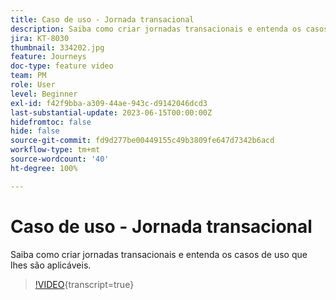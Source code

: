```yaml
---
title: Caso de uso - Jornada transacional
description: Saiba como criar jornadas transacionais e entenda os casos de uso que lhes são aplicáveis.
jira: KT-8030
thumbnail: 334202.jpg
feature: Journeys
doc-type: feature video
team: PM
role: User
level: Beginner
exl-id: f42f9bba-a309-44ae-943c-d9142046dcd3
last-substantial-update: 2023-06-15T00:00:00Z
hidefromtoc: false
hide: false
source-git-commit: fd9d277be00449155c49b3809fe647d7342b6acd
workflow-type: tm+mt
source-wordcount: '40'
ht-degree: 100%

---
```


# Caso de uso - Jornada transacional

Saiba como criar jornadas transacionais e entenda os casos de uso que lhes são aplicáveis.

>[!VIDEO](https://video.tv.adobe.com/v/334202?quality=12&learn=on){transcript=true}
